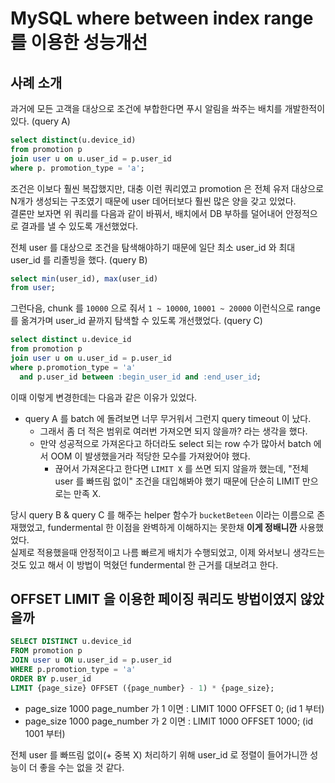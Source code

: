 # MySQL where between index range 를 이용한 성능개선

## 사례 소개

과거에 모든 고객을 대상으로 조건에 부합한다면 푸시 알림을 쏴주는 배치를 개발한적이 있다. (query A)

```sql
select distinct(u.device_id)
from promotion p
join user u on u.user_id = p.user_id
where p. promotion_type = 'a';
```

조건은 이보다 훨씬 복잡했지만, 대충 이런 쿼리였고 promotion 은 전체 유저 대상으로 N개가 생성되는 구조였기 때문에 user 데어터보다 훨씬 많은 양을 갖고 있었다.  
결론만 보자면 위 쿼리를 다음과 같이 바꿔서, 배치에서 DB 부하를 덜어내어 안정적으로 결과를 낼 수 있도록 개선했었다.  

전체 user 를 대상으로 조건을 탐색해야하기 때문에 일단 최소 user_id 와 최대 user_id 를 리졸빙을 했다. (query B)
```sql
select min(user_id), max(user_id)
from user;
```

그런다음, chunk 를 `10000` 으로 줘서 `1 ~ 10000`, `10001 ~ 20000` 이런식으로 range 를 옮겨가며 user_id 끝까지 탐색할 수 있도록 개선했었다. (query C)
```sql
select distinct u.device_id
from promotion p
join user u on u.user_id = p.user_id
where p.promotion_type = 'a'
  and p.user_id between :begin_user_id and :end_user_id;
```

이때 이렇게 변경한데는 다음과 같은 이유가 있었다.

* query A 를 batch 에 돌려보면 너무 무거워서 그런지 query timeout 이 났다. 
  * 그래서 좀 더 적은 범위로 여러번 가져오면 되지 않을까? 라는 생각을 했다.
  * 만약 성공적으로 가져온다고 하더라도 select 되는 row 수가 많아서 batch 에서 OOM 이 발생했을거라 적당한 모수를 가져왔어야 했다.
    * 끊어서 가져온다고 한다면 `LIMIT X` 를 쓰면 되지 않을까 했는데, "전체 user 를 빠뜨림 없이" 조건을 대입해봐야 했기 때문에 단순히 LIMIT 만으로는 만족 X.

당시 query B & query C 를 해주는 helper 함수가 `bucketBeteen` 이라는 이름으로 존재했었고, fundermental 한 이점을 완벽하게 이해하지는 못한채 **이게 정배니깐** 사용했었다.  
실제로 적용했을때 안정적이고 나름 빠르게 배치가 수행되었고, 이제 와서보니 생각드는것도 있고 해서 이 방법이 먹혔던 fundermental 한 근거를 대보려고 한다.


## OFFSET LIMIT 을 이용한 페이징 쿼리도 방법이였지 않았을까

```sql
SELECT DISTINCT u.device_id
FROM promotion p
JOIN user u ON u.user_id = p.user_id
WHERE p.promotion_type = 'a'
ORDER BY p.user_id
LIMIT {page_size} OFFSET ({page_number} - 1) * {page_size};
```

* page_size 1000 page_number 가 1 이면 : LIMIT 1000 OFFSET 0; (id 1 부터)
* page_size 1000 page_number 가 2 이면 : LIMIT 1000 OFFSET 1000; (id 1001 부터)

전체 user 를 빠뜨림 없이(+ 중복 X) 처리하기 위해 user_id 로 정렬이 들어가니깐 성능이 더 좋을 수는 없을 것 같다.

